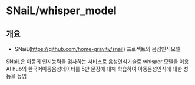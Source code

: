 # SNaiL/whisper_model

## 개요
- SNaiL(https://github.com/home-gravity/snail) 프로젝트의 음성인식모델
 
SNaiL은 아동의 인지능력을 검사하는 서비스로 음성인식기술로 whisper 모델을 이용  
AI hub의 한국어아동음성데이터를 5만 문장에 대해 학습하여 아동음성인식에 대한 성능을 높임


